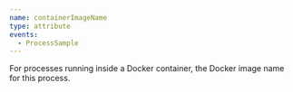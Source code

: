 ```yaml
---
name: containerImageName
type: attribute
events:
  - ProcessSample
---
```


For processes running inside a Docker container, the Docker image name for this process.